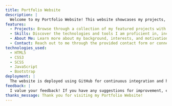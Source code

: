 ```yaml
---
title: Portfolio Website
description: |
  Welcome to my Portfolio Website! This website showcases my projects, skills, and experiences as a Computer Engineer. I have designed this site to provide visitors with a glimpse into my work and abilities. Feel free to explore the various sections and get in touch if you have any inquiries or collaboration opportunities.
features:
  - Projects: Browse through a collection of my featured projects with descriptions and links to live demos or repositories.
  - Skills: Discover the technologies and tools I am proficient in, including programming languages, frameworks, and design software.
  - About Me: Learn more about my background, interests, and motivations as a web developer.
  - Contact: Reach out to me through the provided contact form or connect with me on social media platforms.
technologies_used:
  - HTML5
  - CSS3
  - SCSS
  - JavaScript
  - Bootstrap
deployment: |
  The website is deployed using GitHub for continuous integration and hosting. Updates to the repository trigger automatic deployments to ensure the latest version is always live.
feedback: |
  I value your feedback! If you have any suggestions for improvement, encounter any issues, or simply want to say hello, please don't hesitate to reach out. Your input is greatly appreciated.
thanks_message: Thank you for visiting my Portfolio Website!
---
```



